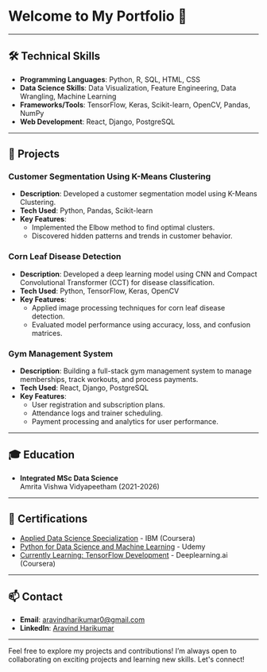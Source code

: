 # Welcome to My Portfolio 👋



---

## 🛠️ Technical Skills

- **Programming Languages**: Python, R, SQL, HTML, CSS
- **Data Science Skills**: Data Visualization, Feature Engineering, Data Wrangling, Machine Learning
- **Frameworks/Tools**: TensorFlow, Keras, Scikit-learn, OpenCV, Pandas, NumPy
- **Web Development**: React, Django, PostgreSQL

---

## 🚀 Projects

### Customer Segmentation Using K-Means Clustering
- **Description**: Developed a customer segmentation model using K-Means Clustering.
- **Tech Used**: Python, Pandas, Scikit-learn
- **Key Features**:
  - Implemented the Elbow method to find optimal clusters.
  - Discovered hidden patterns and trends in customer behavior.
  
### Corn Leaf Disease Detection
- **Description**: Developed a deep learning model using CNN and Compact Convolutional Transformer (CCT) for disease classification.
- **Tech Used**: Python, TensorFlow, Keras, OpenCV
- **Key Features**:
  - Applied image processing techniques for corn leaf disease detection.
  - Evaluated model performance using accuracy, loss, and confusion matrices.

### Gym Management System
- **Description**: Building a full-stack gym management system to manage memberships, track workouts, and process payments.
- **Tech Used**: React, Django, PostgreSQL
- **Key Features**:
  - User registration and subscription plans.
  - Attendance logs and trainer scheduling.
  - Payment processing and analytics for user performance.

---

## 🎓 Education

- **Integrated MSc Data Science**  
  Amrita Vishwa Vidyapeetham (2021-2026)  


---

## 📜 Certifications

- [Applied Data Science Specialization](https://coursera.org) - IBM (Coursera)
- [Python for Data Science and Machine Learning](https://udemy.com) - Udemy
- [Currently Learning: TensorFlow Development](https://coursera.org) - Deeplearning.ai (Coursera)

---

## 📫 Contact

- **Email**: [aravindharikumar0@gmail.com](mailto:aravindharikumar0@gmail.com)
- **LinkedIn**: [Aravind Harikumar](https://www.linkedin.com/in/aravind-harikumar)

---

Feel free to explore my projects and contributions! I’m always open to collaborating on exciting projects and learning new skills. Let's connect!
